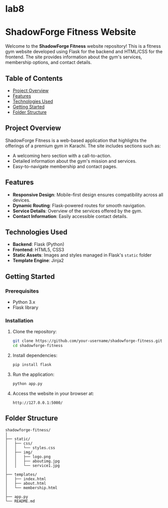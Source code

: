 # lab8
# ShadowForge Fitness Website

Welcome to the **ShadowForge Fitness** website repository! This is a fitness gym website developed using Flask for the backend and HTML/CSS for the frontend. The site provides information about the gym's services, membership options, and contact details.

## Table of Contents

- [Project Overview](#project-overview)
- [Features](#features)
- [Technologies Used](#technologies-used)
- [Getting Started](#getting-started)
- [Folder Structure](#folder-structure)

## Project Overview

ShadowForge Fitness is a web-based application that highlights the offerings of a premium gym in Karachi. The site includes sections such as:
- A welcoming hero section with a call-to-action.
- Detailed information about the gym's mission and services.
- Easy-to-navigate membership and contact pages.

## Features

- **Responsive Design**: Mobile-first design ensures compatibility across all devices.
- **Dynamic Routing**: Flask-powered routes for smooth navigation.
- **Service Details**: Overview of the services offered by the gym.
- **Contact Information**: Easily accessible contact details.

## Technologies Used

- **Backend**: Flask (Python)
- **Frontend**: HTML5, CSS3
- **Static Assets**: Images and styles managed in Flask's `static` folder
- **Template Engine**: Jinja2

## Getting Started

### Prerequisites

- Python 3.x
- Flask library

### Installation

1. Clone the repository:
   ```bash
   git clone https://github.com/your-username/shadowforge-fitness.git
   cd shadowforge-fitness
   ```

2. Install dependencies:
   ```bash
   pip install flask
   ```

3. Run the application:
   ```bash
   python app.py
   ```

4. Access the website in your browser at:
   ```
   http://127.0.0.1:5000/
   ```

## Folder Structure

```
shadowforge-fitness/
│
├── static/
│   ├── css/
│   │   └── styles.css
│   ├── img/
│   │   ├── logo.png
│   │   ├── aboutimg.jpg
│   │   └── service1.jpg
│
├── templates/
│   ├── index.html
│   ├── about.html
│   └── membership.html
│
├── app.py
└── README.md
```



